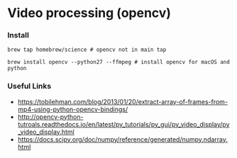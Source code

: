# Video processing (opencv)


### Install

`brew tap homebrew/science # opencv not in main tap`

`brew install opencv --python27 --ffmpeg # install opencv for macOS and python`

### Useful Links
- https://tobilehman.com/blog/2013/01/20/extract-array-of-frames-from-mp4-using-python-opencv-bindings/
- http://opencv-python-tutroals.readthedocs.io/en/latest/py_tutorials/py_gui/py_video_display/py_video_display.html
- https://docs.scipy.org/doc/numpy/reference/generated/numpy.ndarray.html
